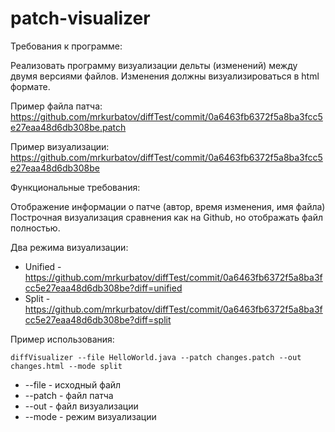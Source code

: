 # patch-visualizer

Требования к программе:

Реализовать программу визуализации дельты (изменений) между двумя версиями файлов. Изменения должны визуализироваться в html формате. 

Пример файла патча: https://github.com/mrkurbatov/diffTest/commit/0a6463fb6372f5a8ba3fcc5e27eaa48d6db308be.patch

Пример визуализации:
https://github.com/mrkurbatov/diffTest/commit/0a6463fb6372f5a8ba3fcc5e27eaa48d6db308be

Функциональные требования:

Отображение информации о патче (автор, время изменения, имя файла)
Построчная визуализация сравнения как на Github, но отображать файл полностью.

Два режима визуализации:
- Unified -  https://github.com/mrkurbatov/diffTest/commit/0a6463fb6372f5a8ba3fcc5e27eaa48d6db308be?diff=unified
- Split - https://github.com/mrkurbatov/diffTest/commit/0a6463fb6372f5a8ba3fcc5e27eaa48d6db308be?diff=split

Пример использования:

`diffVisualizer --file HelloWorld.java --patch changes.patch --out changes.html --mode split`
- --file - исходный файл
- --patch - файл патча
- --out - файл визуализации
- --mode - режим визуализации
